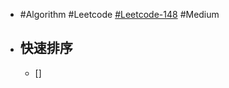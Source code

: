 - #Algorithm #Leetcode [#Leetcode-148](https://leetcode-cn.com/problems/sort-list/) #Medium
- ## 快速排序
	- []